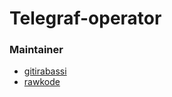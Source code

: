 # Telegraf-operator



### Maintainer

- [gitirabassi](https://github.com/gitirabassi)
- [rawkode](https://github.com/rawkode)
